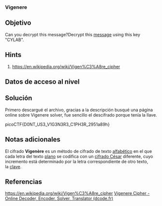 ### Vigenere
## Objetivo
Can you decrypt this message?Decrypt this [message](https://artifacts.picoctf.net/c/160/cipher.txt) using this key "CYLAB".
## Hints
1. https://en.wikipedia.org/wiki/Vigen%C3%A8re_cipher
## Datos de acceso al nivel
## Solución
Primero descargué el archivo, gracias a la descripción busqué una página online sobre Vigenere solver, fue sencillo el descifrado porque tenía la llave.

picoCTF{D0NT_US3_V1G3N3R3_C1PH3R_2951a89h}
## Notas adicionales
El cifrado **Vigenère**  es un método de cifrado de texto [alfabético](https://en.wikipedia.org/wiki/Alphabetic "Alphabetic") en el que cada letra del texto [plano](https://en.wikipedia.org/wiki/Plaintext "Plaintext") se codifica con un [cifrado César](https://en.wikipedia.org/wiki/Caesar_cipher "Caesar cipher") diferente, cuyo incremento está determinado por la letra correspondiente de otro texto, la [clave](https://en.wikipedia.org/wiki/Key_(cryptography) "Key (cryptography)").
## Referencias
https://en.wikipedia.org/wiki/Vigen%C3%A8re_cipher
[Vigenere Cipher - Online Decoder, Encoder, Solver, Translator (dcode.fr)](https://www.dcode.fr/vigenere-cipher?__r=1.fe92fb9a7529f0be0dec2cbf2b1a7d7b)